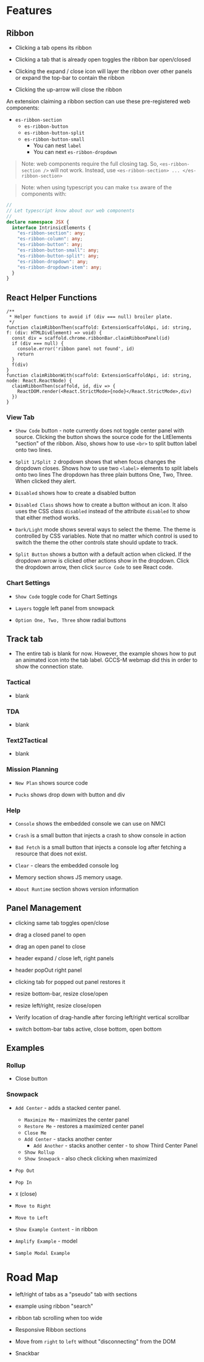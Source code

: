 # Features

## Ribbon

* Clicking a tab opens its ribbon

* Clicking a tab that is already open toggles the ribbon bar open/closed

* Clicking the expand / close icon will layer the ribbon over other panels 
  or expand the top-bar to contain the ribbon

* Clicking the up-arrow will close the ribbon

An extension claiming a ribbon section can use these pre-registered web components:
* `es-ribbon-section`
    * `es-ribbon-button`
    * `es-ribbon-button-split`
    * `es-ribbon-button-small`
        * You can nest `label`
        * You can next `es-ribbon-dropdown`

> Note: web components require the full closing tag.
> So, `<es-ribbon-section />` will not work.
> Instead, use `<es-ribbon-section> ... </es-ribbon-section>`

> Note: when using typescript you can make `tsx` aware of the components with:

```ts
//
// Let typescript know about our web components
//
declare namespace JSX {
  interface IntrinsicElements {
    "es-ribbon-section": any;
    "es-ribbon-column": any;
    "es-ribbon-button": any;
    "es-ribbon-button-small": any;
    "es-ribbon-button-split": any;
    "es-ribbon-dropdown": any;
    "es-ribbon-dropdown-item": any;
  }
}
```

## React Helper Functions

```tsx
/**
 * Helper functions to avoid if (div === null) broiler plate.
 */
function claimRibbonThen(scaffold: ExtensionScaffoldApi, id: string, f: (div: HTMLDivElement) => void) {
  const div = scaffold.chrome.ribbonBar.claimRibbonPanel(id)
  if (div === null) {
    console.error('ribbon panel not found', id)
    return
  }
  f(div)
}
function claimRibbonWith(scaffold: ExtensionScaffoldApi, id: string, node: React.ReactNode) {
  claimRibbonThen(scaffold, id, div => {
    ReactDOM.render(<React.StrictMode>{node}</React.StrictMode>,div)
  })
}
```

### View Tab

* `Show Code` button - note currently does not toggle center panel with source.
  Clicking the button shows the source code for the LitElements "section"
  of the ribbon.
  Also, shows how to use `<br>` to split button label onto two lines.

* `Split 1/Split 2` dropdown shows that when focus changes the dropdown closes.
  Shows how to use two `<label>` elements to split labels onto two lines
  The dropdown has three plain buttons One, Two, Three.
  When clicked they alert.

* `Disabled` shows how to create a disabled button

* `Disabled Class` shows how to create a button without an icon.
  It also uses the CSS class `disabled` instead of the attribute `disabled`
  to show that either method works.

* `Dark/Light` mode shows several ways to select the theme.
  The theme is controlled by CSS variables.
  Note that no matter which control is used to switch the theme
  the other controls state should update to track.

* `Split Button` shows a button with a default action when clicked.
  If the dropdown arrow is clicked other actions show in the dropdown.
  Click the dropdown arrow, then click `Source Code` to see React code.

### Chart Settings

* `Show Code` toggle code for Chart Settings

* `Layers` toggle left panel from snowpack

* `Option One, Two, Three` show radial buttons

## Track tab

* The entire tab is blank for now.
  However, the example shows how to put an animated icon into the tab label.
  GCCS-M webmap did this in order to show the connection state.

### Tactical
* blank

### TDA
* blank

### Text2Tactical
* blank

### Mission Planning

* `New Plan` shows source code

* `Pucks` shows drop down with button and div

### Help

* `Console` shows the embedded console we can use on NMCI

* `Crash` is a small button that injects a crash to show console in action

* `Bad Fetch` is a small button that injects a console log 
  after fetching a resource that does not exist.

* `Clear` - clears the embedded console log

* Memory section shows JS memory usage.

* `About Runtime` section shows version information

## Panel Management

* clicking same tab toggles open/close

* drag a closed panel to open

* drag an open panel to close

* header expand / close left, right panels

* header popOut right panel

* clicking tab for popped out panel restores it

* resize bottom-bar, resize close/open

* resize left/right, resize close/open

* Verify location of drag-handle after forcing left/right vertical scrollbar

* switch bottom-bar tabs active, close bottom, open bottom

## Examples

### Rollup

* Close button

### Snowpack

* `Add Center` - adds a stacked center panel.
  * `Maximize Me` - maximizes the center panel
  * `Restore Me` - restores a maximized center panel
  * `Close Me`
  * `Add Center` - stacks another center
    * `Add Another` - stacks another center - to show Third Center Panel
  * `Show Rollup`
  * `Show Snowpack` - also check clicking when maximized

* `Pop Out`

* `Pop In`

* `X` (close)

* `Move to Right`

* `Move to Left`

* `Show Example Content` - in ribbon

* `Amplify Example` - model

* `Sample Modal Example`

# Road Map

* left/right of tabs as a "pseudo" tab with sections

* example using ribbon "search"

* ribbon tab scrolling when too wide

* Responsive Ribbon sections

* Move from `right` to `left` without "disconnecting" from the DOM

* Snackbar
